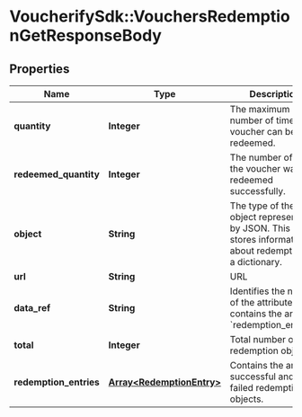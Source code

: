 # VoucherifySdk::VouchersRedemptionGetResponseBody

## Properties

| Name | Type | Description | Notes |
| ---- | ---- | ----------- | ----- |
| **quantity** | **Integer** | The maximum number of times a voucher can be redeemed. | [optional] |
| **redeemed_quantity** | **Integer** | The number of times the voucher was redeemed successfully. | [optional] |
| **object** | **String** | The type of the object represented by JSON. This object stores information about redemptions in a dictionary. | [optional][default to &#39;list&#39;] |
| **url** | **String** | URL | [optional] |
| **data_ref** | **String** | Identifies the name of the attribute that contains the array of &#x60;redemption_entries&#x60;. | [optional][default to &#39;redemption_entries&#39;] |
| **total** | **Integer** | Total number of redemption objects. | [optional] |
| **redemption_entries** | [**Array&lt;RedemptionEntry&gt;**](RedemptionEntry.md) | Contains the array of successful and failed redemption objects. |  |

